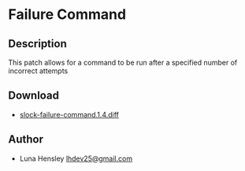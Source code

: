 Failure Command
===============

Description
-----------
This patch allows for a command to be run after a specified number of incorrect attempts

Download
--------
* [slock-failure-command.1.4.diff](slock-failure-command.1.4.diff)

Author
------
* Luna Hensley <lhdev25@gmail.com>
